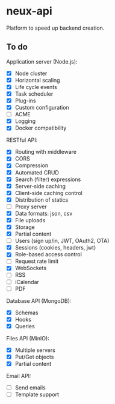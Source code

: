 # neux-api

Platform to speed up backend creation.

## To do

Application server (Node.js):

- [x] Node cluster
- [x] Horizontal scaling
- [x] Life cycle events
- [x] Task scheduler
- [x] Plug-ins
- [x] Custom configuration 
- [ ] ACME
- [x] Logging
- [x] Docker compatibility

RESTful API:

- [x] Routing with middleware
- [x] CORS
- [x] Compression
- [x] Automated CRUD
- [x] Search (filter) expressions
- [x] Server-side caching
- [x] Client-side caching control
- [x] Distribution of statics 
- [ ] Proxy server
- [x] Data formats: json, csv
- [x] File uploads
- [x] Storage
- [x] Partial content
- [ ] Users (sign up/in, JWT, OAuth2, OTA)
- [x] Sessions (cookies, headers, jwt)
- [x] Role-based access control
- [ ] Request rate limit
- [x] WebSockets
- [ ] RSS
- [ ] iCalendar
- [ ] PDF

Database API (MongoDB):

- [x] Schemas
- [x] Hooks
- [x] Queries

Files API (MinIO):

- [x] Multiple servers
- [x] Put/Get objects
- [x] Partial content

Email API:

- [ ] Send emails
- [ ] Template support 
